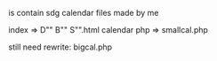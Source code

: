 is contain sdg calendar files made by me

index => D"" B"" S"".html
calendar php => smallcal.php

still need rewrite: bigcal.php
